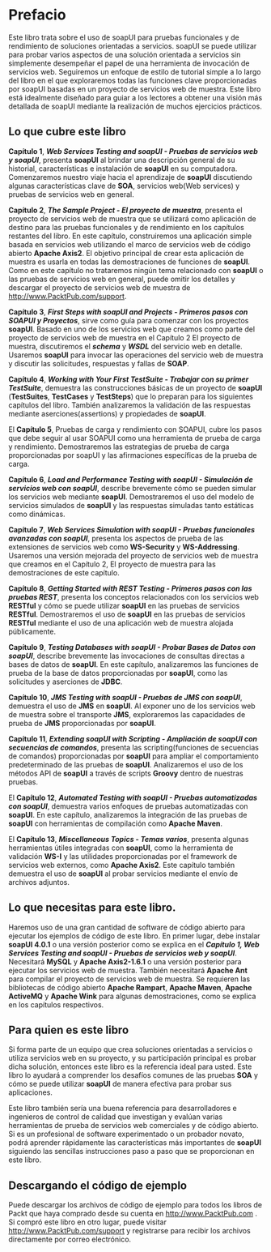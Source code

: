 # Prefacio
Este libro trata sobre el uso de soapUI para pruebas funcionales y de rendimiento de soluciones orientadas a servicios. soapUI se puede utilizar para probar varios aspectos de una solución orientada a servicios sin simplemente desempeñar el papel de una herramienta de invocación de servicios web. Seguiremos un enfoque de estilo de tutorial simple a lo largo del libro en el que exploraremos todas las funciones clave proporcionadas por soapUI basadas en un proyecto de servicios web de muestra. Este libro está idealmente diseñado para guiar a los lectores a obtener una visión más detallada de soapUI mediante la realización de muchos ejercicios prácticos.

## Lo que cubre este libro

**Capítulo 1**, ***Web Services Testing and soapUI - Pruebas de servicios web y soapUI***, presenta **soapUI** al brindar una descripción general de su historial, características e instalación de **soapUI** en su computadora. Comenzaremos nuestro viaje hacia el aprendizaje de **soapUI** discutiendo algunas características clave de **SOA**, servicios web(Web services) y pruebas de servicios web en general.

**Capítulo 2**, ***The Sample Project - El proyecto de muestra***, presenta el proyecto de servicios web de muestra que se utilizará como aplicación de destino para las pruebas funcionales y de rendimiento en los capítulos restantes del libro. En este capítulo, construiremos una aplicación simple basada en servicios web utilizando el marco de servicios web de código abierto **Apache Axis2**. El objetivo principal de crear esta aplicación de muestra es usarla en todas las demostraciones de funciones de **soapUI**. Como en este capítulo no trataremos ningún tema relacionado con **soapUI** o las pruebas de servicios web en general, puede omitir los detalles y descargar el proyecto de servicios web de muestra de http://www.PacktPub.com/support.

**Capítulo 3**, ***First Steps with soapUI and Projects - Primeros pasos con SOAPUI y Proyectos***, sirve como guía para comenzar con los proyectos **soapUI**. Basado en uno de los servicios web que creamos como parte del proyecto de servicios web de muestra en el Capítulo 2 El proyecto de muestra, discutiremos el ***schema*** y ***WSDL*** del servicio web en detalle. Usaremos **soapUI** para invocar las operaciones del servicio web de muestra y discutir las solicitudes, respuestas y fallas de **SOAP**.

**Capítulo 4**, ***Working with Your First TestSuite - Trabajar con su primer TestSuite***, demuestra las construcciones básicas de un proyecto de **soapUI** (**TestSuites**, **TestCases** y **TestSteps**) que lo preparan para los siguientes capítulos del libro. También analizaremos la validación de las respuestas mediante aserciones(assertions) y propiedades de **soapUI**.

El **Capítulo 5**, Pruebas de carga y rendimiento con SOAPUI, cubre los pasos que debe seguir al usar SOAPUI como una herramienta de prueba de carga y rendimiento. Demostraremos las estrategias de prueba de carga proporcionadas por soapUI y las afirmaciones específicas de la prueba de carga.

**Capítulo 6**, ***Load and Performance Testing with soapUI - Simulación de servicios web con soapUI***, describe brevemente cómo se pueden simular los servicios web mediante **soapUI**. Demostraremos el uso del modelo de servicios simulados de **soapUI** y las respuestas simuladas tanto estáticas como dinámicas.

**Capítulo 7**, ***Web Services Simulation with soapUI - Pruebas funcionales avanzadas con soapUI***, presenta los aspectos de prueba de las extensiones de servicios web como **WS-Security** y **WS-Addressing**. Usaremos una versión mejorada del proyecto de servicios web de muestra que creamos en el Capítulo 2, El proyecto de muestra para las demostraciones de este capítulo.

**Capítulo 8**, ***Getting Started with REST Testing - Primeros pasos con las pruebas REST***, presenta los conceptos relacionados con los servicios web **RESTful** y cómo se puede utilizar **soapUI** en las pruebas de servicios **RESTful**. Demostraremos el uso de **soapUI** en las pruebas de servicios **RESTful** mediante el uso de una aplicación web de muestra alojada públicamente.

**Capítulo 9**, ***Testing Databases with soapUI - Probar Bases de Datos con soapUI***, describe brevemente las invocaciones de consultas directas a bases de datos de **soapUI**. En este capítulo, analizaremos las funciones de prueba de la base de datos proporcionadas por **soapUI**, como las solicitudes y aserciones de **JDBC**.

**Capítulo 10**, ***JMS Testing with soapUI - Pruebas de JMS con soapUI***, demuestra el uso de **JMS** en **soapUI**. Al exponer uno de los servicios web de muestra sobre el transporte **JMS**, exploraremos las capacidades de prueba de **JMS** proporcionadas por **soapUI**.

**Capítulo 11**, ***Extending soapUI with Scripting - Ampliación de soapUI con secuencias de comandos***, presenta las scripting(funciones de secuencias de comandos) proporcionadas por **soapUI** para ampliar el comportamiento predeterminado de las pruebas de **soapUI**. Analizaremos el uso de los métodos API de **soapUI** a través de scripts **Groovy** dentro de nuestras pruebas.

El **Capítulo 12**, ***Automated Testing with soapUI - Pruebas automatizadas con soapUI***, demuestra varios enfoques de pruebas automatizadas con **soapUI**. En este capítulo, analizaremos la integración de las pruebas de **soapUI** con herramientas de compilación como **Apache Maven**.

El **Capítulo 13**, ***Miscellaneous Topics - Temas varios***, presenta algunas herramientas útiles integradas con **soapUI**, como la herramienta de validación **WS-I** y las utilidades proporcionadas por el framework de servicios web externos, como **Apache Axis2**. Este capítulo también demuestra el uso de **soapUI** al probar servicios mediante el envío de archivos adjuntos.

## Lo que necesitas para este libro.

Haremos uso de una gran cantidad de software de código abierto para ejecutar los ejemplos de código de este libro. En primer lugar, debe instalar **soapUI 4.0.1** o una versión posterior como se explica en el ***Capítulo 1, Web Services Testing and soapUI - Pruebas de servicios web y soapUI***. Necesitará **MySQL** y **Apache Axis2-1.6.1** o una versión posterior para ejecutar los servicios web de muestra. También necesitará **Apache Ant** para compilar el proyecto de servicios web de muestra. Se requieren las bibliotecas de código abierto **Apache Rampart**, **Apache Maven**, **Apache ActiveMQ** y **Apache Wink** para algunas demostraciones, como se explica en los capítulos respectivos.


## Para quien es este libro

Si forma parte de un equipo que crea soluciones orientadas a servicios o utiliza servicios web en su proyecto, y su participación principal es probar dicha solución, entonces este libro es la referencia ideal para usted. Este libro lo ayudará a comprender los desafíos comunes de las pruebas **SOA** y cómo se puede utilizar **soapUI** de manera efectiva para probar sus aplicaciones.

Este libro también sería una buena referencia para desarrolladores e ingenieros de control de calidad que investigan y evalúan varias herramientas de prueba de servicios web comerciales y de código abierto. Si es un profesional de software experimentado o un probador novato, podrá aprender rápidamente las características más importantes de **soapUI** siguiendo las sencillas instrucciones paso a paso que se proporcionan en este libro.

## Descargando el código de ejemplo

Puede descargar los archivos de código de ejemplo para todos los libros de Packt que haya comprado desde su cuenta en http://www.PacktPub.com . Si compró este libro en otro lugar, puede visitar http://www.PacktPub.com/support y registrarse para recibir los archivos directamente por correo electrónico.
